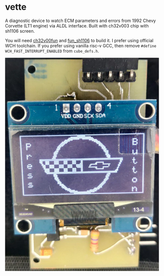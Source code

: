# vette

A diagnostic device to watch ECM parameters and errors from 1992 Chevy Corvette (LT1 engine) via ALDL interface.
Built with ch32v003 chip with sh1106 screen.

You will need [ch32v00fun](https://github.com/cnlohr/ch32v003fun/) and [fun_sh1106](https://github.com/hexaedron/fun_sh1106) to build it. I prefer using official WCH toolchain. If you prefer using vanilla risc-v GCC, then remove `#define WCH_FAST_INTERRUPT_ENABLED` from `cube_defs.h`.

![photo](/doc/photo.jpg)
